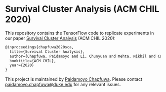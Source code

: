 # Survival Cluster Analysis (ACM CHIL 2020)

This repository contains the TensorFlow code to replicate experiments in our paper [Survival Cluster Analysis](https://arxiv.org/pdf/wip.pdf) (ACM CHIL 2020):
```latex
@inproceedings{chapfuwa2020sca, 
  title={Survival Cluster Analysis},
  author={Chapfuwa, Paidamoyo and Li, Chunyuan and Mehta, Nikhil and Carin, Lawrence and Henao, Ricardo},
  booktitle={ACM CHIL},
  year={2020}
}
```
 
This project is maintained by [Paidamoyo Chapfuwa](https://github.com/paidamoyo). Please contact <paidamoyo.chapfuwa@duke.edu> for any relevant issues.
